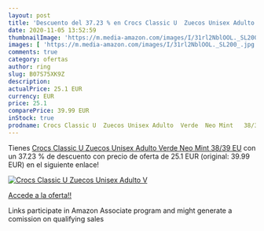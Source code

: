```yaml
---
layout: post
title: 'Descuento del 37.23 % en Crocs Classic U  Zuecos Unisex Adulto  V'
date: 2020-11-05 13:52:59
thumbnailImage: 'https://m.media-amazon.com/images/I/31rl2NblOOL._SL200_.jpg'
images: [ 'https://m.media-amazon.com/images/I/31rl2NblOOL._SL200_.jpg' ]
comments: true
category: ofertas
author: ring
slug: B07S75XK9Z
description:
actualPrice: 25.1 EUR
currency: EUR
price: 25.1
comparePrice: 39.99 EUR
inStock: true
prodname: Crocs Classic U  Zuecos Unisex Adulto  Verde  Neo Mint   38/39 EU
---
```


Tienes [Crocs Classic U  Zuecos Unisex Adulto  Verde  Neo Mint   38/39 EU](https://www.amazon.es/dp/B07S75XK9Z/?tag=tolees-21) con un 37.23 % de descuento con precio de oferta de 25.1 EUR (original: 39.99 EUR) en el siguiente enlace!

[![Crocs Classic U  Zuecos Unisex Adulto  V](https://m.media-amazon.com/images/I/31rl2NblOOL._SL200_.jpg)](https://www.amazon.es/dp/B07S75XK9Z/?tag=tolees-21)

[Accede a la oferta!!](https://www.amazon.es/dp/B07S75XK9Z/?tag=tolees-21)

Links participate in Amazon Associate program and might generate a comission on qualifying sales


